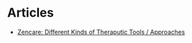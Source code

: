# Articles
-   [Zencare: Different Kinds of Theraputic Tools / Approaches](https://blog.zencare.co/therapy-tools-anxiety-distress)